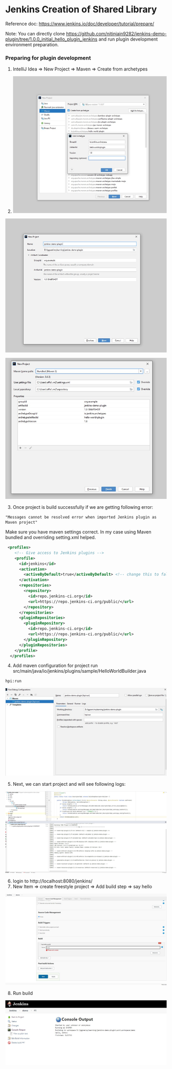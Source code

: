 
# Jenkins Creation of Shared Library

Reference doc: https://www.jenkins.io/doc/developer/tutorial/prepare/ 

Note: You can directly clone https://github.com/nitinjain9282/jenkins-demo-plugin/tree/1.0.0_initial_hello_plugin_jenkins and run plugin development
environment preparation.

### Preparing for plugin development
1. IntelliJ Idea => New Project => Maven => Create from archetypes

2. ![create from archetypes](images/3.0.1_plugin_dev_preparation_1.jpg)

![create from archetypes](images/3.0.1_plugin_dev_preparation_2.jpg)


![create from archetypes](images/3.0.1_plugin_dev_preparation_3.jpg)

3. Once project is build successfully if we are getting following error: 
``` 
"Messages cannot be resolved error when imported Jenkins plugin as Maven project"
```

Make sure you have maven settings correct. In my case using Maven bundled and overriding setting.xml helped.

```xml
 <profiles>
    <!-- Give access to Jenkins plugins -->
    <profile>
      <id>jenkins</id>
      <activation>
        <activeByDefault>true</activeByDefault> <!-- change this to false, if you don't like to have it on per default -->
      </activation>
      <repositories>
        <repository>
          <id>repo.jenkins-ci.org</id>
          <url>https://repo.jenkins-ci.org/public/</url>
        </repository>
      </repositories>
      <pluginRepositories>
        <pluginRepository>
          <id>repo.jenkins-ci.org</id>
          <url>https://repo.jenkins-ci.org/public/</url>
        </pluginRepository>
      </pluginRepositories>
    </profile>
  </profiles>
```

4. Add maven configuration for project run src/main/java/io/jenkins/plugins/sample/HelloWorldBuilder.java

```
hpi:run
```

![add project run configuration](images/3.0.2_project_run_config.jpg)

5. Next, we can start project and will see following logs: 

![start jenkins plugin demo](images/3.0.3_start_jenkins_project.jpg)

6. login to  http://localhost:8080/jenkins/
7. New Item => create freestyle project => Add build step => say hello

![add new item](images/3.0.4_add_new_item.jpg)

8. Run build 

![build success](images/3.0.5_build_success.jpg)

